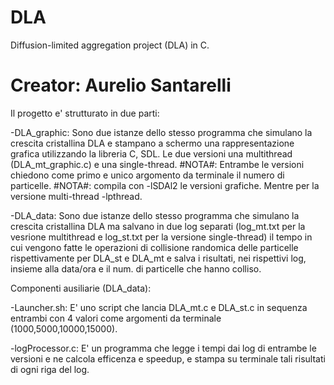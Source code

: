 # DLA
Diffusion-limited aggregation project (DLA) in C.

# Creator: Aurelio Santarelli #

Il progetto e' strutturato in due parti:

-DLA_graphic: Sono due istanze dello stesso programma che simulano la crescita cristallina DLA e stampano a schermo 
              una rappresentazione grafica utilizzando la libreria C, SDL. Le due versioni una multithread (DLA_mt_graphic.c)
              e una single-thread. 
              #NOTA#: Entrambe le versioni chiedono come primo e unico argomento da terminale il numero di particelle.
              #NOTA#: compila con -lSDAl2 le versioni grafiche. Mentre per la versione multi-thread -lpthread. 
              
-DLA_data: Sono due istanze dello stesso programma che simulano la crescita cristallina DLA ma salvano in due log separati
           (log_mt.txt per la vesrione multithread e log_st.txt per la versione single-thread) il tempo in cui vengono 
           fatte le operazioni di collisione randomica delle particelle rispettivamente per DLA_st e DLA_mt e salva i risultati,
           nei rispettivi log, insieme alla data/ora e il num. di particelle che hanno colliso.
           
Componenti ausiliarie (DLA_data):

-Launcher.sh: E' uno script che lancia DLA_mt.c e DLA_st.c in sequenza entrambi con 4 valori come argomenti da terminale 
              (1000,5000,10000,15000).
           
-logProcessor.c: E' un programma che legge i tempi dai log di entrambe le versioni e ne calcola efficenza e speedup,
                 e stampa su terminale tali risultati di ogni riga del log.

